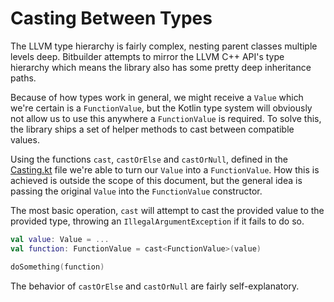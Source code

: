# Casting Between Types

The LLVM type hierarchy is fairly complex, nesting parent classes multiple
levels deep. Bitbuilder attempts to mirror the LLVM C++ API's type hierarchy
which means the library also has some pretty deep inheritance paths.

Because of how types work in general, we might receive a `Value` which we're
certain is a `FunctionValue`, but the Kotlin type system will obviously not
allow us to use this anywhere a `FunctionValue` is required. To solve this, the
library ships a set of helper methods to cast between compatible values.

Using the functions `cast`, `castOrElse` and `castOrNull`, defined in the
[Casting.kt][internal-casting-kt] file we're able to turn our `Value` into a
`FunctionValue`. How this is achieved is outside the scope of this document, but
the general idea is passing the original `Value` into the `FunctionValue`
constructor.

The most basic operation, `cast` will attempt to cast the provided value to
the provided type, throwing an `IllegalArgumentException` if it fails to do so.

```kotlin
val value: Value = ...
val function: FunctionValue = cast<FunctionValue>(value)

doSomething(function)
```

The behavior of `castOrElse` and `castOrNull` are fairly self-explanatory.

[internal-casting-kt]: https://github.com/vexelabs/bitbuilder/blob/master/src/main/kotlin/io/vexelabs/bitbuilder/internal/Casting.kt